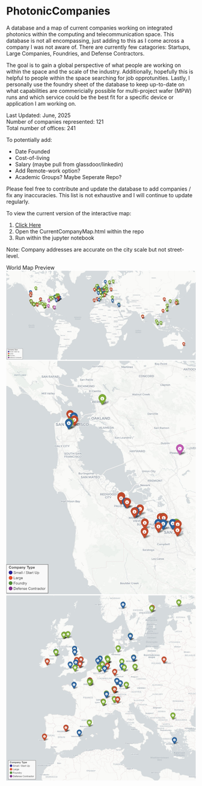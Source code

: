 # PhotonicCompanies
A database and a map of current companies working on integrated photonics within the computing and telecommunication space. This database is not all encompassing, just adding to this as I come across a company I was not aware of. There are currently few catagories: Startups, Large Companies, Foundries, and Defense Contractors. <br>

The goal is to gain a global perspective of what people are working on within the space and the scale of the industry. Additionally, hopefully this is helpful to people within the space searching for job opprotunities. Lastly, I personally use the foundry sheet of the database to keep up-to-date on what capabilities are commericially possible for multi-project wafer (MPW) runs and which service could be the best fit for a specific device or application I am working on. <br>  

Last Updated: June, 2025 <br>
Number of companies represented:  121 <br>
Total number of offices:  241 <br>


To potentially add: <br>
- Date Founded <br>
- Cost-of-living <br>
- Salary (maybe pull from glassdoor/linkedin) <br>
- Add Remote-work option? <br>
- Academic Groups? Maybe Seperate Repo? <br>

Please feel free to contribute and update the database to add companies / fix any inaccuracies. This list is not exhaustive and I will continue to update regularly. <br> 

To view the current version of the interactive map: <br>
  1. [Click Here](https://ericcblow.github.io/PhotonicCompanies/CurrentCompanyMap.html) <br>
  2. Open the CurrentCompanyMap.html within the repo <br>
  3. Run within the jupyter notebook <br>


Note: Company addresses are accurate on the city scale but not street-level. <br>

World Map Preview <br>
![preview](preview_020525.jpg)
![SF](preview_thebay.jpg)
![euro](preview_euro.jpg)
